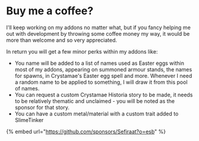 # Buy me a coffee?

I'll keep working on my addons no matter what, but if you fancy helping me out with development by throwing some coffee money my way, it would be more than welcome and so very appreciated.

In return you will get a few minor perks within my addons like:

* You name will be added to a list of names used as Easter eggs within most of my addons, appearing on summoned armour stands, the names for spawns, in Crystamae's Easter egg spell and more. Whenever I need a random name to be applied to something, I will draw it from this pool of names.
* You can request a custom Crystamae Historia story to be made, it needs to be relatively thematic and unclaimed - you will be noted as the sponsor for that story.
* You can have a custom metal/material with a custom trait added to SlimeTinker

{% embed url="https://github.com/sponsors/Sefiraat?o=esb" %}


